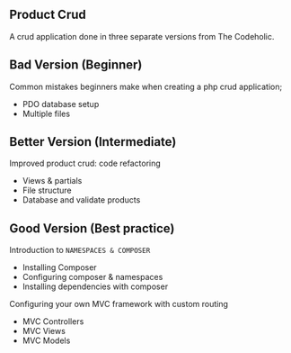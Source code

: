 ## Product Crud

A crud application done in three separate versions from The Codeholic.

## Bad Version (Beginner)

Common mistakes beginners make when creating a php crud application;
- PDO database setup
- Multiple files

## Better Version (Intermediate)

Improved product crud: code refactoring
- Views & partials
- File structure
- Database and validate products

## Good Version (Best practice)

Introduction to ``NAMESPACES & COMPOSER``
- Installing Composer
- Configuring composer & namespaces
- Installing dependencies with composer

Configuring your own MVC framework with custom routing
- MVC Controllers
- MVC Views
- MVC Models